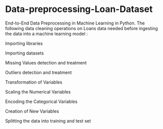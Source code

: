 # Data-preprocessing-Loan-Dataset

End-to-End Data Preprocessing in Machine Learning in Python. The following data cleaning operations on Loans data needed before ingesting the data into a machine learning model :

Importing libraries

Importing datasets

Missing Values detection and treatment

Outliers detection and treatment

Transformation of Variables

Scaling the Numerical Variables

Encoding the Categorical Variables

Creation of New Variables

Splitting the data into training and test set
